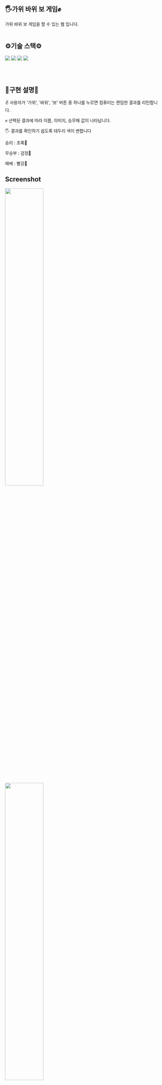 ## 🖐가위 바위 보 게임✊
가위 바위 보 게임을 할 수 있는 웹 입니다.
<br/>
<br/>

## ⚙기술 스택⚙
<p>
<img src="https://img.shields.io/badge/react-61DAFB?style=for-the-badge&logo=react&logoColor=white">
<img src="https://img.shields.io/badge/javascript-F7DF1E?style=for-the-badge&logo=javascript&logoColor=black">
<img src="https://img.shields.io/badge/html-E34F26?style=for-the-badge&logo=html&logoColor=white">
<img src="https://img.shields.io/badge/css-1572B6?style=for-the-badge&logo=css&logoColor=white">
</p>
<br/>
<br/>

## 🎠구현 설명🎠
✌ 사용자가 '가위', '바위', '보' 버튼 중 하나를 누르면 컴퓨터는 랜덤한 결과를 리턴합니다.

✊ 선택된 결과에 따라 이름, 이미지, 승무패 값이 나타납니다.

🖐 결과를 확인하기 쉽도록 테두리 색이 변합니다

승리 : 초록💚

무승부 : 검정🖤

패배 : 빨강💖

## Screenshot
<img width = 50% src = "https://user-images.githubusercontent.com/121851869/213468726-15a99f68-b09c-431f-87fc-bce527e0cc68.PNG">
<img width = 50% src = "https://user-images.githubusercontent.com/121851869/213468730-c4681f35-a18d-4ccf-9c55-34493b23dda8.PNG">
<img width = 50% src = "https://user-images.githubusercontent.com/121851869/213468745-0d6c1899-abd9-4ef3-834d-e5683044f93f.PNG">
<img width = 50% src = "https://user-images.githubusercontent.com/121851869/213468735-fed04ee7-3d3d-400d-9d1d-190ac9686183.PNG">

